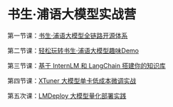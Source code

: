 # 书生·浦语大模型实战营

第一节课：[书生·浦语大模型全链路开源体系](https://github.com/GuoYiFantastic/InternLM_training_camp/tree/main/%E4%B9%A6%E7%94%9F%C2%B7%E6%B5%A6%E8%AF%AD%E5%A4%A7%E6%A8%A1%E5%9E%8B%E5%85%A8%E9%93%BE%E8%B7%AF%E5%BC%80%E6%BA%90%E4%BD%93%E7%B3%BB)

第二节课：[轻松玩转书生·浦语大模型趣味Demo](https://github.com/GuoYiFantastic/InternLM_training_camp/tree/main/%E8%BD%BB%E6%9D%BE%E7%8E%A9%E8%BD%AC%E4%B9%A6%E7%94%9F%C2%B7%E6%B5%A6%E8%AF%AD%E5%A4%A7%E6%A8%A1%E5%9E%8B%E8%B6%A3%E5%91%B3Demo)

第三节课：[基于 InternLM 和 LangChain 搭建你的知识库](https://github.com/GuoYiFantastic/InternLM_training_camp/tree/main/%E5%9F%BA%E4%BA%8E%20InternLM%20%E5%92%8C%20LangChain%20%E6%90%AD%E5%BB%BA%E4%BD%A0%E7%9A%84%E7%9F%A5%E8%AF%86%E5%BA%93)

第四节课：[XTuner 大模型单卡低成本微调实战](https://github.com/GuoYiFantastic/InternLM_training_camp/tree/main/XTuner%20%E5%A4%A7%E6%A8%A1%E5%9E%8B%E5%8D%95%E5%8D%A1%E4%BD%8E%E6%88%90%E6%9C%AC%E5%BE%AE%E8%B0%83%E5%AE%9E%E6%88%98)

第五次课：[LMDeploy 大模型量化部署实践](https://github.com/GuoYiFantastic/InternLM_training_camp/tree/main/LMDeploy%20%E5%A4%A7%E6%A8%A1%E5%9E%8B%E9%87%8F%E5%8C%96%E9%83%A8%E7%BD%B2%E5%AE%9E%E8%B7%B5)
